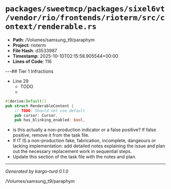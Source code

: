 # `packages/sweetmcp/packages/sixel6vt/vendor/rio/frontends/rioterm/src/context/renderable.rs`

- **Path**: /Volumes/samsung_t9/paraphym
- **Project**: rioterm
- **File Hash**: d3533987  
- **Timestamp**: 2025-10-10T02:15:58.905544+00:00  
- **Lines of Code**: 116

---## Tier 1 Infractions 


- Line 29
  - TODO
  - 

```rust
#[derive(Default)]
pub struct RenderableContent {
    // TODO: Should not use default
    pub cursor: Cursor,
    pub has_blinking_enabled: bool,
```

- is this actually a non-production indicator or a false positive? If false positive, remove it from the task file.
- If IT IS a non-production fake, fabrication, incomplete, dangeours or lacking implementation: add detailed notes explaining the issue and plan out the necessary replacement work in sequential steps. 
- Update this section of the task file with the notes and plan.

---

*Generated by kargo-turd 0.1.0*

/Volumes/samsung_t9/paraphym